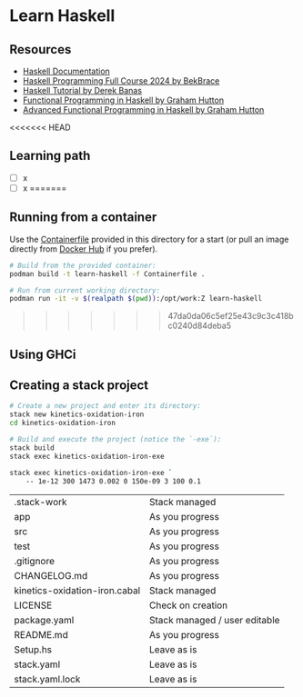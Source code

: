 # Learn Haskell

## Resources

- [Haskell Documentation](https://www.haskell.org/documentation/)
- [Haskell Programming Full Course 2024 by BekBrace](https://www.youtube.com/watch?v=TklkNLihQ_A)
- [Haskell Tutorial by Derek Banas](https://www.youtube.com/watch?v=02_H3LjqMr8)
- [Functional Programming in Haskell by Graham Hutton](https://www.youtube.com/playlist?list=PLF1Z-APd9zK7usPMx3LGMZEHrECUGodd3)
- [Advanced Functional Programming in Haskell by Graham Hutton](https://www.youtube.com/playlist?list=PLF1Z-APd9zK5uFc8FKr_di9bfsYv8-lbc)

<<<<<<< HEAD
## Learning path

- [ ] x
- [ ] x
=======
## Running from a container

Use the [Containerfile](Containerfile) provided in this directory for a start (or pull an image directly from [Docker Hub](https://hub.docker.com/) if you prefer).

```bash
# Build from the provided container:
podman build -t learn-haskell -f Containerfile .

# Run from current working directory:
podman run -it -v $(realpath $(pwd)):/opt/work:Z learn-haskell
```
>>>>>>> 47da0da06c5ef25e43c9c3c418bc0240d84deba5

## Using GHCi

## Creating a stack project

```bash
# Create a new project and enter its directory:
stack new kinetics-oxidation-iron
cd kinetics-oxidation-iron

# Build and execute the project (notice the `-exe`):
stack build
stack exec kinetics-oxidation-iron-exe
```

```bash
stack exec kinetics-oxidation-iron-exe `
    -- 1e-12 300 1473 0.002 0 150e-09 3 100 0.1
```

| | |
|---|---|
| .stack-work                   | Stack managed
| app                           | As you progress
| src                           | As you progress
| test                          | As you progress
| .gitignore                    | As you progress
| CHANGELOG.md                  | As you progress
| kinetics-oxidation-iron.cabal | Stack managed
| LICENSE                       | Check on creation
| package.yaml                  | Stack managed / user editable
| README.md                     | As you progress
| Setup.hs                      | Leave as is
| stack.yaml                    | Leave as is
| stack.yaml.lock               | Leave as is
